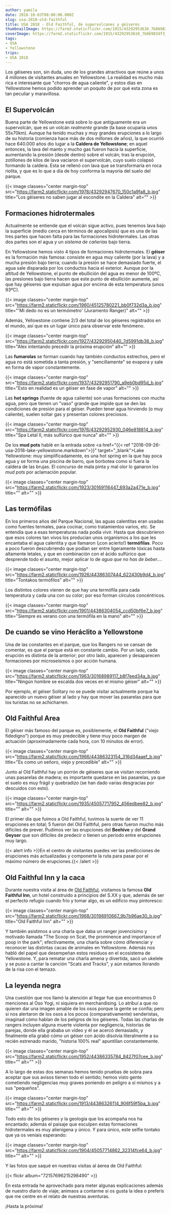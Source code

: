 ```yaml
---
author: yamila
date: 2018-10-03T08:00:00.000Z
slug: usa-2018-old-faithful
title: USA 2018 - Old Faithful, de supervolcanes y géiseres
thumbnailImage: https://farm2.staticflickr.com/1915/43292953610_7b86983df3_c.jpg
coverImage: https://farm2.staticflickr.com/1915/43292953610_7b86983df3_b.jpg
tags:
- USA
- Yellowstone
trips:
- USA 2018
---
```


Los géiseres son, sin duda, uno de los grandes atractivos que reúne a unos 4 millones de visitantes anuales en Yellowstone. La realidad es mucho más rica e interesante que "chorros de agua caliente", y estos días en Yellowstone hemos podido aprender un poquito de por qué esta zona es tan peculiar y maravillosa.

<!--more-->

## El Supervolcán

Buena parte de Yellowstone está sobre lo que antiguamente era un supervolcán, que es un volcán *realmente* grande (la base ocuparía unos 55x70km). Aunque ha tenido muchas y muy grandes erupciones a lo largo de su historia (comienza hace más de dos millones de años), la que ocurrió hace 640.000 años dio lugar a la **Caldera de Yellowstone**; en aquel entonces, la lava del manto y mucho gas fueron hacia la superficie, aumentando la presión (desde dentro) sobre el volcán; tras la erupción, zotillones de kilos de lava vaciaron el supervolcán, cuyo suelo colapsó formando la caldera. Esta se rellenó con lava que se transformaría en roca riolita, y que es lo que a día de hoy conforma la mayoría del suelo del parque.

{{< image classes="center margin-top" src="https://farm2.staticflickr.com/1978/43292947670_150c1a9fa8_b.jpg" title="Los géiseres no saben jugar al escondite en la Caldera" alt="" >}}

## Formaciones hidrotermales

Actualmente se entiende que el volcán sigue activo, pues tenemos lava bajo la superficie (medio cerca en términos de apocalipsis) que es una de las tres partes que hacen falta para las formaciones hidrotermales. Las otras dos partes son el agua y un *sistema de cañerías* bajo tierra.

En Yellowstone hemos visto 4 tipos de formaciones hidrotermales. El **géiser** es la formación más famosa: consiste en agua muy caliente (por la lava) y a mucha presión bajo tierra; cuando la presión se hace demasiado fuerte, el agua sale disparada por los conductos hacia el exterior. Aunque por la altitud de Yellowstone, el punto de ebullición del agua es menor de 100ºC, las presiones bajo tierra hacen que este punto de ebullición aumente, así que hay géiseres que expulsan agua por encima de esta temperatura (unos 93ºC).

{{< image classes="center margin-top" src="https://farm2.staticflickr.com/1960/45125780221_bb0f732d3a_b.jpg" title="'Mi dedo no es un termómetro' (Juramento Ranger)" alt="" >}}

Además, Yellowstone contiene 2/3 del total de los géiseres registrados en el mundo, así que es un lugar único para observar este fenómeno.

{{< image classes="center margin-top" src="https://farm2.staticflickr.com/1927/43292950440_7d5991db38_b.jpg" title="Alex intentando precedir la próxima erupción" alt="" >}}

Las **fumarolas** se forman cuando hay también conductos estrechos, pero el agua no está sometida a tanta presión, y "sencillamente" se evapora y sale en forma de vapor constantemente.

{{< image classes="center margin-top" src="https://farm2.staticflickr.com/1937/43292951790_a9eb0bd95d_b.jpg" title="Esto en realidad es un géiser en fase de vapor" alt="" >}}

Las **hot springs** (fuente de agua caliente) son unas formaciones con mucha agua, pero que tienen un "vaso" grande que impide que se den las condiciones de presión para el géiser. Pueden tener agua hirviendo (o muy caliente), suelen soltar gas y presentan colores preciosos.

{{< image classes="center margin-top" src="https://farm2.staticflickr.com/1976/43292952930_046e818814_b.jpg" title="Spa Letal II, más sulfúrico que nunca" alt="" >}}

De los **mud pots** hablé en la entrada sobre <a href="{{< ref "2018-09-26-usa-2018-lake-yellowstone.markdown">}}" target="_blank">Lake Yellowstone</a>: muy simplificadamente, es una hot spring en la que hay poca agua y se forma una piscina de barro, que borbotea como si fuera la caldera de las brujas. El concurso de mala pinta y mal olor lo ganaron los *mud pots* por aclamación popular.

{{< image classes="center margin-top" src="https://farm2.staticflickr.com/1923/30169116447_693a2a471e_b.jpg" title="" alt="" >}}

## Las termófilas

En los primeros años del Parque Nacional, las aguas calentitas eran usadas como fuentes termales, para cocinar, como tratamientos varios, etc. Se entendía que a esas temperaturas nada podía vivir. Hasta que descubrieron que esos colores tan vivos los producían unos organismos a los que les encantaba el agua calentita y que llamaron (¡con acierto!) **termófilas**. Poco a poco fueron descubriendo que podían ser entre ligeramente tóxicas hasta altamente letales, y que en combinación con el ácido sulfúrico que desprende todo el asunto, mejor aplicar lo de *agua que no has de beber...*. 

{{< image classes="center margin-top" src="https://farm2.staticflickr.com/1926/44386307444_622430b9d4_b.jpg" title="Tontakos termófilos" alt="" >}}

Los distintos colores vienen de que hay una termófila para cada temperatura y cada una con su color; por eso forman círculos concéntricos.

{{< image classes="center margin-top" src="https://farm2.staticflickr.com/1901/44386304054_ccd50bf6e7_b.jpg" title="Siempre es verano con una termófila en la mano" alt="" >}}

## De cuando se vino Heráclito a Yellowstone

Una de las constantes en el parque, que los Rangers no se cansan de comentar, es que el parque está en constante cambio. Por un lado, cada erupción es distinta de la anterior; por otro lado, aparecen y desaparecen formaciones por microseísmos o por acción humana.

{{< image classes="center margin-top" src="https://farm2.staticflickr.com/1963/30168989117_b8f7eed34a_b.jpg" title="Ningún hombre se escalda dos veces en el mismo géiser" alt="" >}}

Por ejemplo, el géiser Solitary no se puede visitar actualmente porque ha aparecido un nuevo géiser al lado y hay que mover las pasarelas para que los turistas no se achicharren.

## Old Faithful Area

El géiser más famoso del parque es, posiblemente, el **Old Faithful** ("viejo fidedigno") porque es muy predecible y tiene muy poco margen de actuación (aproximadamente cada hora, con 10 minutos de error).

{{< image classes="center margin-top" src="https://farm2.staticflickr.com/1966/44386323154_316d34aaef_b.jpg" title="Es como un señoro, viejo y precedible" alt="" >}}

Junto al Old Faithful hay un porrón de géiseres que se visitan recorriendo unas pasarelas de madera; es importante quedarse en las pasarelas, ya que el suelo es muy frágil y quebradizo (se han dado varias desgracias por descuidos con esto).

{{< image classes="center margin-top" src="https://farm2.staticflickr.com/1935/45057717952_456edbee82_b.jpg" title="" alt="" >}}

El primer día que fuimos a Old Faithful, tuvimos la suerte de ver 11 erupciones en total; 5 fueron del Old Faithful, pero otras fueron mucho más difíciles de prever. Pudimos ver las erupciones del **Beehive** y del **Grand Geyser** que son difíciles de predecir o tienen un período entre erupciones muy largo.

{{< alert info >}}En el centro de visitantes puedes ver las predicciones de erupciones más actualizadas y componerte la ruta para pasar por el máximo número de erupciones.{{< /alert >}}

## Old Faithful Inn y la caca

Durante nuestra visita al área de <a href="https://www.yellowstonenationalparklodges.com/lodgings/hotel/old-faithful-inn/" target="_blank">Old Faithful</a>, visitamos la famosa **Old Faithful Inn**, un hotel construido a principios del S.XX y que, además de ser el perfecto refugio cuando frío y tomar algo, es un edificio muy pintoresco:

{{< image classes="center margin-top" src="https://farm2.staticflickr.com/1968/30198910667_9b7b96ae30_b.jpg" title="Old Faithful Inn" alt="" >}}

Y también asistimos a una charla que daba un ranger jovencísimo y motivado llamada "The Scoop on Scat, the prominence and importance of poop in the park"; efectivamente, una charla sobre cómo diferenciar y reconocer las distintas cacas de animales en Yellowstone. Además nos habló del papel que desempeñan estos residuos en el ecosistema de Yellowstone. Y, para rematar una charla amena y divertida, sacó un ukelele y se puso a cantar la canción "Scats and Tracks", y aún estamos llorando de la risa con el temazo.

## La leyenda negra

Una cuestión que nos llamó la atención al llegar fue que encontramos 0 menciones al Oso Yogi, ni siquiera en merchandising. Lo atribuí a que no quieren dar una imagen amable de los osos porque la gente se confía; pero si nos alertaron de los osos a los pocos (comparativamente) senderistas, imaginad cómo hablan de los peligros de los géiseres. Todas las charlas de rangers incluyen alguna muerte violenta por negligencia, historias de parejas, donde ella grababa un vídeo y él se acercó demasiado, y finalmente ella grabó cómo un géiser con ácido disolvía literalmente a su recién estrenado marido, "historia 100% real" apuntillan constantemente.

{{< image classes="center margin-top" src="https://farm2.staticflickr.com/1952/44386335784_8427f07cee_b.jpg" title="" alt="" >}}

A lo largo de estas dos semanas hemos tenido pruebas de sobra para aceptar que sus avisos tienen todo el sentido; hemos visto gente cometiendo negligencias muy graves poniendo en peligro a sí mismos y a sus "pequeños".

{{< image classes="center margin-top" src="https://farm2.staticflickr.com/1913/44386326114_906f59f5ba_b.jpg" title="" alt="" >}}

Todo esto de los géiseres y la geología que los acompaña nos ha encantado; además el paisaje que esculpen estas formaciones hidrotermales es muy alienígena y único. Y para único, este selfie tontako que ya os veníais esperando:

{{< image classes="center margin-top" src="https://farm2.staticflickr.com/1904/45057714862_32314fce64_b.jpg" title="" alt="" >}}

Y las fotos que saqué en nuestras visitas al áerea de Old Faithful:

{{< flickr album="72157696215298490" >}}

En esta entrada he aprovechado para meter algunas explicaciones además de nuestro diario de viaje; animaos a contarme si os gusta la idea o preferís que me centre en el relato de nuestras aventuras.

¡Hasta la próxima!

